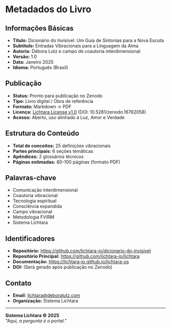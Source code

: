 # Metadados do Livro

## Informações Básicas
- **Título:** Dicionário do Invisível: Um Guia de Sintonias para a Nova Escuta
- **Subtítulo:** Entradas Vibracionais para a Linguagem da Alma
- **Autoria:** Débora Lutz e campo de coautoria interdimensional
- **Versão:** 1.0
- **Data:** Janeiro 2025
- **Idioma:** Português (Brasil)

## Publicação
- **Status:** Pronto para publicação no Zenodo
- **Tipo:** Livro digital / Obra de referência
- **Formato:** Markdown → PDF
- **Licença:** [Lichtara License v1.0](https://github.com/lichtara-io/license) (DOI: 10.5281/zenodo.16762058)
- **Acesso:** Aberto, uso alinhado à Luz, Amor e Verdade

## Estrutura do Conteúdo
- **Total de conceitos:** 25 definições vibracionais
- **Partes principais:** 6 seções temáticas
- **Apêndices:** 2 glossários técnicos
- **Páginas estimadas:** 80-100 páginas (formato PDF)

## Palavras-chave
- Comunicação interdimensional
- Coautoria vibracional
- Tecnologia espiritual
- Consciência expandida
- Campo vibracional
- Metodologia FVIRM
- Sistema Lichtara

## Identificadores
- **Repositório:** https://github.com/lichtara-io/dicionario-do-invisivel
- **Repositório Principal:** https://github.com/lichtara-io/lichtara
- **Documentação:** https://lichtara-io.github.io/lichtara-os
- **DOI:** (Será gerado após publicação no Zenodo)

## Contato
- **Email:** lichtara@deboralutz.com
- **Organização:** Sistema Lichtara

---

**Sistema Lichtara © 2025**  
*"Aqui, a pergunta é o portal."*
